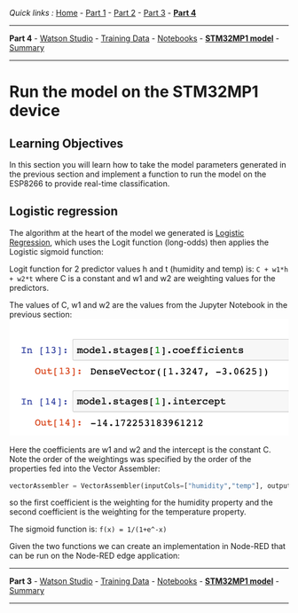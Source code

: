 *Quick links :*
[Home](/README.md) - [Part 1](../part1/README.md) - [Part 2](../part2/README.md) - [Part 3](../part3/README.md) - [**Part 4**](../part4/README.md)
***
**Part 4** - [Watson Studio](STUDIO.md) - [Training Data](TRAINING.md) - [Notebooks](JUPYTER.md) - [**STM32MP1 model**](MODEL.md) - [Summary](SUMMARY.md)
***

# Run the model on the STM32MP1 device

## Learning Objectives

In this section you will learn how to take the model parameters generated in the previous section and implement a function to run the model on the ESP8266 to provide real-time classification.

## Logistic regression

The algorithm at the heart of the model we generated is [Logistic Regression](https://en.wikipedia.org/wiki/Logistic_regression), which uses the Logit function (long-odds) then applies the Logistic sigmoid function:

Logit function for 2 predictor values h and t (humidity and temp) is: ```C + w1*h + w2*t``` where C is a constant and w1 and w2 are weighting values for the predictors.

The values of C, w1 and w2 are the values from the Jupyter Notebook in the previous section: ![model output](screenshots/WatsonStudio-model-parameters.png)

Here the coefficients are w1 and w2 and the intercept is the constant C.  Note the order of the weightings was specified by the order of the properties fed into the Vector Assembler:

```python
vectorAssembler = VectorAssembler(inputCols=["humidity","temp"], outputCol="features")
```

so the first coefficient is the weighting for the humidity property and the second coefficient is the weighting for the temperature property.

The sigmoid function is: ```f(x) = 1/(1+e^-x)```

Given the two functions we can create an implementation in Node-RED that can be run on the Node-RED edge application:

***
**Part 3** - [Watson Studio](STUDIO.md) - [Training Data](TRAINING.md) - [Notebooks](JUPYTER.md) - [**STM32MP1 model**](MODEL.md) - [Summary](SUMMARY.md)
***

